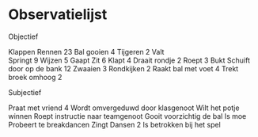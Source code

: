 # Observatielijst
 Objectief 

Klappen 
Rennen 23 
Bal gooien 4 
Tijgeren 2 
Valt  
Springt 9 
Wijzen 5 
Gaapt 
Zit 6 
Klapt 4 
Draait rondje 2 
Roept 3 
Bukt 
Schuift door op de bank 12 
Zwaaien 3 
Rondkijken 2 
Raakt bal met voet 4 
Trekt broek omhoog 2 

Subjectief 

Praat met vriend 4 
Wordt omvergeduwd door klasgenoot 
Wilt het potje winnen 
Roept instructie naar teamgenoot 
Gooit voorzichtig de bal 
Is moe 
Probeert te breakdancen 
Zingt 
Dansen 2 
Is betrokken bij het spel 
